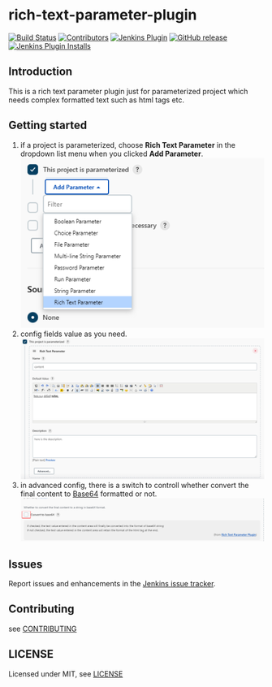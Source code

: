 # rich-text-parameter-plugin

[![Build Status](https://ci.jenkins.io/job/Plugins/job/rich-text-parameter-plugin/job/master/badge/icon)](https://ci.jenkins.io/job/Plugins/job/rich-text-parameter-plugin-plugin/job/master/)
[![Contributors](https://img.shields.io/github/contributors/jenkinsci/rich-text-parameter-plugin.svg)](https://github.com/jenkinsci/rich-text-parameter-plugin/graphs/contributors)
[![Jenkins Plugin](https://img.shields.io/jenkins/plugin/v/rich-text-parameter-plugin.svg)](https://plugins.jenkins.io/rich-text-parameter-plugin)
[![GitHub release](https://img.shields.io/github/release/jenkinsci/rich-text-parameter-plugin.svg?label=changelog)](https://github.com/jenkinsci/rich-text-parameter-plugin-plugin/releases/latest)
[![Jenkins Plugin Installs](https://img.shields.io/jenkins/plugin/i/rich-text-parameter-plugin.svg?color=blue)](https://plugins.jenkins.io/rich-text-parameter-plugin)

## Introduction

This is a rich text parameter plugin just for parameterized project which needs complex formatted text such as html tags etc.

## Getting started
1. if a project is parameterized, choose **Rich Text Parameter** in the dropdown list menu when you clicked **Add Parameter**.
   ![add parameter](./screenshot/1.screenshot_add_parameter.png) 
2. config fields value as you need.
   ![all config](./screenshot/2.screenshot_all_config.png)
3. in advanced config, there is a switch to controll whether convert the final content to [Base64](https://en.wikipedia.org/wiki/Base64) formatted or not.
   ![advanced check](./screenshot/3.screenshot_advanced_check.png)

## Issues

Report issues and enhancements in the [Jenkins issue tracker](https://issues.jenkins-ci.org/).

## Contributing

see [CONTRIBUTING](CONTRIBUTING.md)


## LICENSE

Licensed under MIT, see [LICENSE](LICENSE.md)

